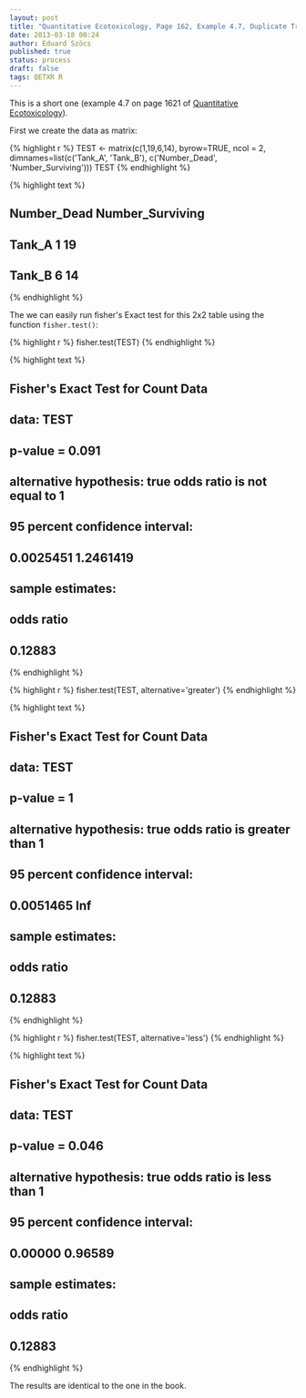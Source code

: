```yaml
---
layout: post
title: "Quantitative Ecotoxicology, Page 162, Example 4.7, Duplicate Treatments"
date: 2013-03-18 00:24
author: Eduard Szöcs
published: true
status: process
draft: false
tags: QETXR R
---
```




This is a short one (example 4.7 on page 1621 of [Quantitative Ecotoxicology](http://www.crcpress.com/product/isbn/9781439835647)). 

First we create the data as matrix:

{% highlight r %}
TEST <- matrix(c(1,19,6,14), byrow=TRUE, ncol = 2, 
               dimnames=list(c('Tank_A', 'Tank_B'), c('Number_Dead', 'Number_Surviving')))
TEST
{% endhighlight %}



{% highlight text %}
##        Number_Dead Number_Surviving
## Tank_A           1               19
## Tank_B           6               14
{% endhighlight %}


The we can easily run fisher's Exact test for this 2x2 table using the function `fisher.test()`:

{% highlight r %}
fisher.test(TEST)
{% endhighlight %}



{% highlight text %}
## 
## 	Fisher's Exact Test for Count Data
## 
## data:  TEST
## p-value = 0.091
## alternative hypothesis: true odds ratio is not equal to 1
## 95 percent confidence interval:
##  0.0025451 1.2461419
## sample estimates:
## odds ratio 
##    0.12883
{% endhighlight %}



{% highlight r %}
fisher.test(TEST, alternative='greater')
{% endhighlight %}



{% highlight text %}
## 
## 	Fisher's Exact Test for Count Data
## 
## data:  TEST
## p-value = 1
## alternative hypothesis: true odds ratio is greater than 1
## 95 percent confidence interval:
##  0.0051465       Inf
## sample estimates:
## odds ratio 
##    0.12883
{% endhighlight %}



{% highlight r %}
fisher.test(TEST, alternative='less')
{% endhighlight %}



{% highlight text %}
## 
## 	Fisher's Exact Test for Count Data
## 
## data:  TEST
## p-value = 0.046
## alternative hypothesis: true odds ratio is less than 1
## 95 percent confidence interval:
##  0.00000 0.96589
## sample estimates:
## odds ratio 
##    0.12883
{% endhighlight %}

The results are identical to the one in the book.
